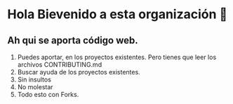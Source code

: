 # Hola Bievenido a esta organización 👋

## Ah qui se aporta código web.

1. Puedes aportar, en los proyectos existentes. Pero tienes que leer los archivos CONTRIBUTING.md
3. Buscar ayuda de los proyectos existentes.
4. Sin insultos
5. No molestar
6. Todo esto con Forks.
